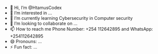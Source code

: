 - 👋 Hi, I’m @HtamusCodex
- 👀 I’m interested in ...
- 🌱 I’m currently learning Cybersecurity in Computer security 
- 💞️ I’m looking to collaborate on ...
- 📫 How to reach me Phone Number: +254 112642895 and WhatsApp: +254112642895
- 😄 Pronouns: ...
- ⚡ Fun fact: ...

<!---
HtamusCodex/HtamusCodex is a ✨ special ✨ repository because its `README.md` (this file) appears on your GitHub profile.
You can click the Preview link to take a look at your changes.
--->
